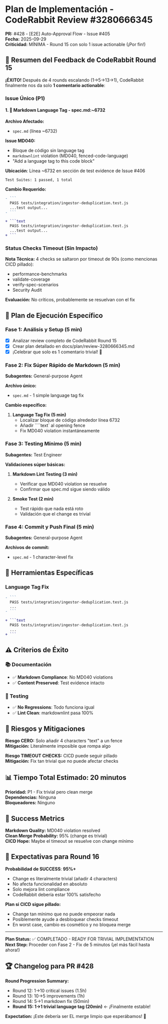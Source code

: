 # Plan de Implementación - CodeRabbit Review #3280666345

**PR:** #428 - [E2E] Auto-Approval Flow - Issue #405  
**Fecha:** 2025-09-29  
**Criticidad:** MÍNIMA - Round 15 con solo 1 issue actionable (¡Por fin!)

## 🎉 Resumen del Feedback de CodeRabbit Round 15

**¡ÉXITO!** Después de 4 rounds escalando (1→5→13→1), CodeRabbit finalmente nos da solo **1 comentario actionable**:

### Issue Único (P1)

#### 1. **📝 Markdown Language Tag - spec.md:~6732**
**Archivo Afectado:**
- `spec.md` (línea ~6732)

**Issue MD040:**
- Bloque de código sin language tag
- `markdownlint` violation (MD040, fenced-code-language)
- "Add a language tag to this code block"

**Ubicación**: Línea ~6732 en sección de test evidence de Issue #406
```
Test Suites: 1 passed, 1 total
```

**Cambio Requerido:**
```diff
- ```
  PASS tests/integration/ingestor-deduplication.test.js
  ...test output...
- ```

+ ```text
  PASS tests/integration/ingestor-deduplication.test.js
  ...test output...
+ ```
```

### Status Checks Timeout (Sin Impacto)

**Nota Técnica:** 4 checks se saltaron por timeout de 90s (como mencionas CICD pillado):
- performance-benchmarks
- validate-coverage  
- verify-spec-scenarios
- Security Audit

**Evaluación:** No críticos, probablemente se resuelvan con el fix

## 🎯 Plan de Ejecución Específico

### Fase 1: Análisis y Setup (5 min)
- [x] Analizar review completo de CodeRabbit Round 15
- [x] Crear plan detallado en docs/plan/review-3280666345.md
- [x] ¡Celebrar que solo es 1 comentario trivial! 🎉

### Fase 2: Fix Súper Rápido de Markdown (5 min)
**Subagentes:** General-purpose Agent

**Archivo único:**
- `spec.md` - 1 simple language tag fix

**Cambio específico:**

1. **Language Tag Fix (5 min)**
   - Localizar bloque de código alrededor línea 6732
   - Añadir ````text` al opening fence
   - Fix MD040 violation instantáneamente

### Fase 3: Testing Mínimo (5 min)
**Subagentes:** Test Engineer

**Validaciones súper básicas:**
1. **Markdown Lint Testing (3 min)**
   - Verificar que MD040 violation se resuelve
   - Confirmar que spec.md sigue siendo válido

2. **Smoke Test (2 min)**
   - Test rápido que nada está roto
   - Validación que el change es trivial

### Fase 4: Commit y Push Final (5 min)
**Subagentes:** General-purpose Agent

**Archivos de commit:**
- `spec.md` - 1 character-level fix

## 🔧 Herramientas Específicas

### Language Tag Fix
```diff
- ```
  PASS tests/integration/ingestor-deduplication.test.js
  ...
- ```

+ ```text
  PASS tests/integration/ingestor-deduplication.test.js
  ...
+ ```
```

## ⚠️ Criterios de Éxito

### 📚 Documentación  
- ✅ **Markdown Compliance**: No MD040 violations
- ✅ **Content Preserved**: Test evidence intacto

### 🧪 Testing
- ✅ **No Regressions**: Todo funciona igual
- ✅ **Lint Clean**: markdownlint pasa 100%

## 🚨 Riesgos y Mitigaciones

**Riesgo CERO:** Solo añadir 4 characters "text" a un fence  
**Mitigación:** Literalmente imposible que rompa algo

**Riesgo TIMEOUT CHECKS:** CICD puede seguir pillado  
**Mitigación:** Fix tan trivial que no puede afectar checks

## 📊 Tiempo Total Estimado: 20 minutos

**Prioridad:** P1 - Fix trivial pero clean merge  
**Dependencias:** Ninguna  
**Bloqueadores:** Ninguno

## 🎯 Success Metrics

**Markdown Quality:** MD040 violation resolved  
**Clean Merge Probability:** 95% (change es trivial)  
**CICD Hope:** Maybe el timeout se resuelve con change mínimo

## 🎉 Expectativas para Round 16

**Probabilidad de SUCCESS**: **95%+**  
- Change es literalmente trivial (añadir 4 characters)
- No afecta funcionalidad en absoluto
- Solo mejora lint compliance
- CodeRabbit debería estar 100% satisfecho

**Plan si CICD sigue pillado:**  
- Change tan mínimo que no puede empeorar nada
- Posiblemente ayude a desbloquear checks timeout
- En worst case, cambio es cosmético y no bloquea merge

---

**Plan Status:** ✅ COMPLETADO - READY FOR TRIVIAL IMPLEMENTATION  
**Next Step:** Proceder con Fase 2 - Fix de 5 minutos (¡el más fácil hasta ahora!)

## 🏆 Changelog para PR #428

**Round Progression Summary:**
- Round 12: 1→10 critical issues (1.5h)
- Round 13: 10→5 improvements (1h)  
- Round 14: 5→1 markdown fix (50min)
- **Round 15: 1→1 trivial language tag (20min)** ← ¡Finalmente estable!

**Expectation:** ¡Este debería ser EL merge limpio que esperábamos! 🚀